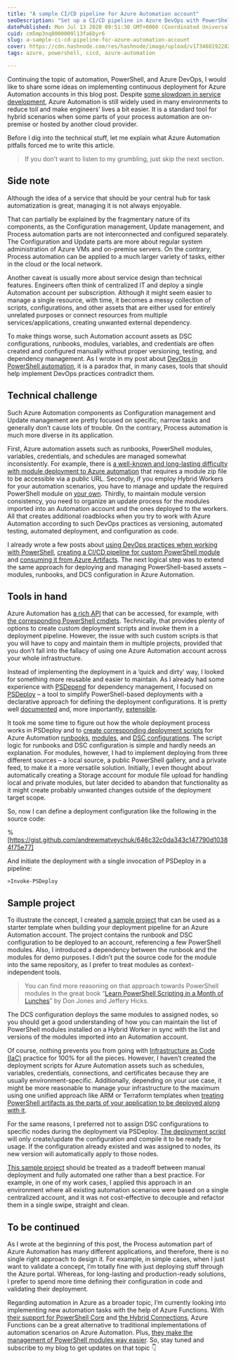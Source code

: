 ```yaml
---
title: "A sample CI/CD pipeline for Azure Automation account"
seoDescription: "Set up a CI/CD pipeline in Azure DevOps with PowerShell for Azure Automation accounts, streamlining resource deployment and management"
datePublished: Mon Jul 13 2020 09:51:30 GMT+0000 (Coordinated Universal Time)
cuid: cm5mp3nq8000009l13fa6byr6
slug: a-sample-ci-cd-pipeline-for-azure-automation-account
cover: https://cdn.hashnode.com/res/hashnode/image/upload/v1734681922826/40b5ef95-29e1-4541-b25c-ea0127a8e23f.png
tags: azure, powershell, cicd, azure-automation

---
```


Continuing the topic of automation, PowerShell, and Azure DevOps, I would like to share some ideas on implementing continuous deployment for Azure Automation accounts in this blog post. Despite [some slowdown in service development](https://azure.microsoft.com/en-us/updates/?query=%22azure%20automation%22), Azure Automation is still widely used in many environments to reduce toil and make engineers’ lives a bit easier. It is a standard tool for hybrid scenarios when some parts of your process automation are on-premise or hosted by another cloud provider.

Before I dig into the technical stuff, let me explain what Azure Automation pitfalls forced me to write this article.

> If you don’t want to listen to my grumbling, just skip the next section.

## Side note

Although the idea of a service that should be your central hub for task automatization is great, managing it is not always enjoyable.

That can partially be explained by the fragmentary nature of its components, as the Configuration management, Update management, and Process automation parts are not interconnected and configured separately. The Configuration and Update parts are more about regular system administration of Azure VMs and on-premise servers. On the contrary, Process automation can be applied to a much larger variety of tasks, either in the cloud or the local network.

Another caveat is usually more about service design than technical features. Engineers often think of centralized IT and deploy a single Automation account per subscription. Although it might seem easier to manage a single resource, with time, it becomes a messy collection of scripts, configurations, and other assets that are either used for entirely unrelated purposes or connect resources from multiple services/applications, creating unwanted external dependency.

To make things worse, such Automation account assets as DSC configurations, runbooks, modules, variables, and credentials are often created and configured manually without proper versioning, testing, and dependency management. As I wrote in my post about [DevOps in PowerShell automation](https://andrewmatveychuk.com/devops-in-powershell-automation), it is a paradox that, in many cases, tools that should help implement DevOps practices contradict them.

## Technical challenge

Such Azure Automation components as Configuration management and Update management are pretty focused on specific, narrow tasks and generally don’t cause lots of trouble. On the contrary, Process automation is much more diverse in its application.

First, Azure automation assets such as runbooks, PowerShell modules, variables, credentials, and schedules are managed somewhat inconsistently. For example, there is [a well-known and long-lasting difficulty with module deployment to Azure automation](https://blog.tyang.org/2017/02/17/managing-azure-automation-module-assets-using-myget/) that requires a module zip file to be accessible via a public URL. Secondly, if you employ Hybrid Workers for your automation scenarios, you have to manage and update the required PowerShell module on [your own](https://andrewmatveychuk.com/how-to-run-azure-devops-self-hosted-agents-effectively). Thirdly, to maintain module version consistency, you need to organize an update process for the modules imported into an Automation account and the ones deployed to the workers. All that creates additional roadblocks when you try to work with Azure Automation according to such DevOps practices as versioning, automated testing, automated deployment, and configuration as code.

I already wrote a few posts about [using DevOps practices when working with PowerShell](https://andrewmatveychuk.com/devops-in-powershell-automation), [creating a CI/CD pipeline for custom PowerShell module](https://andrewmatveychuk.com/a-sample-ci-cd-pipeline-for-powershell-module) and [consuming it from Azure Artifacts](https://andrewmatveychuk.com/how-to-access-private-powershell-repository-from-azure-pipeline). The next logical step was to extend the same approach for deploying and managing PowerShell-based assets – modules, runbooks, and DCS configuration in Azure Automation.

## Tools in hand

Azure Automation has [a rich API](https://docs.microsoft.com/en-us/rest/api/automation/) that can be accessed, for example, with [the corresponding PowerShell cmdlets](https://docs.microsoft.com/en-us/powershell/module/az.automation/). Technically, that provides plenty of options to create custom deployment scripts and invoke them in a deployment pipeline. However, the issue with such custom scripts is that you will have to copy and maintain them in multiple projects, provided that you don’t fall into the fallacy of using one Azure Automation account across your whole infrastructure.

Instead of implementing the deployment in a ‘quick and dirty’ way, I looked for something more reusable and easier to maintain. As I already had some experience with [PSDepend](https://github.com/RamblingCookieMonster/PSDepend) for dependency management, I focused on [PSDeploy](https://github.com/RamblingCookieMonster/PSDeploy) – a tool to simplify PowerShell-based deployments with a declarative approach for defining the deployment configurations. It is pretty well [documented](https://psdeploy.readthedocs.io/) and, more importantly, [extensible](https://psdeploy.readthedocs.io/en/latest/Extending-PSDeploy/).

It took me some time to figure out how the whole deployment process works in PSDeploy and to [create corresponding deployment scripts](https://github.com/RamblingCookieMonster/PSDeploy/pull/133) for Azure Automation [runbooks](https://github.com/RamblingCookieMonster/PSDeploy/blob/master/PSDeploy/PSDeployScripts/AzureAutomationRunbook.ps1), [modules](https://github.com/RamblingCookieMonster/PSDeploy/blob/master/PSDeploy/PSDeployScripts/AzureAutomationModule.ps1), and [DSC configurations](https://github.com/RamblingCookieMonster/PSDeploy/blob/master/PSDeploy/PSDeployScripts/AzureAutomationDscConfiguration.ps1). The script logic for runbooks and DSC configuration is simple and hardly needs an explanation. For modules, however, I had to implement deploying from three different sources – a local source, a public PowerShell gallery, and a private feed, to make it a more versatile solution. Initially, I even thought about automatically creating a Storage account for module file upload for handling local and private modules, but later decided to abandon that functionality as it might create probably unwanted changes outside of the deployment target scope.

So, now I can define a deployment configuration like the following in the source code:

%[https://gist.github.com/andrewmatveychuk/646c32c0da343c147790d10384f75e77] 

And initiate the deployment with a single invocation of PSDeploy in a pipeline:

`>Invoke-PSDeploy`

## Sample project

To illustrate the concept, I created [a sample project](https://github.com/andrewmatveychuk/azure.automation-account-pipeline) that can be used as a starter template when building your deployment pipeline for an Azure Automation account. The project contains the runbook and DSC configuration to be deployed to an account, referencing a few PowerShell modules. Also, I introduced a dependency between the runbook and the modules for demo purposes. I didn’t put the source code for the module into the same repository, as I prefer to treat modules as context-independent tools.

> You can find more reasoning on that approach towards PowerShell modules in the great book “[Learn PowerShell Scripting in a Month of Lunches](https://andrewmatveychuk.com/refer/learn-powershell-scripting-in-a-month-of-lunches)” by Don Jones and Jeffery Hicks.

The DCS configuration deploys the same modules to assigned nodes, so you should get a good understanding of how you can maintain the list of PowerShell modules installed on a Hybrid Worker in sync with the list and versions of the modules imported into an Automation account.

Of course, nothing prevents you from going with [Infrastructure as Code (IaC)](https://en.wikipedia.org/wiki/Infrastructure_as_code) practice for 100% for all the pieces. However, I haven’t created the deployment scripts for Azure Automation assets such as schedules, variables, credentials, connections, and certificates because they are usually environment-specific. Additionally, depending on your use case, it might be more reasonable to manage your infrastructure to the maximum using one unified approach like ARM or Terraform templates when [treating PowerShell artifacts as the parts of your application to be deployed along with it](https://github.com/Azure/azure-quickstart-templates/tree/master/quickstarts/microsoft.automation/101-automation).

For the same reasons, I preferred not to assign DSC configurations to specific nodes during the deployment via PSDeploy. [The deployment script](https://github.com/RamblingCookieMonster/PSDeploy/blob/master/PSDeploy/PSDeployScripts/AzureAutomationDscConfiguration.ps1) will only create/update the configuration and compile it to be ready for usage. If the configuration already existed and was assigned to nodes, its new version will automatically apply to those nodes.

[This sample project](https://github.com/andrewmatveychuk/azure.automation-account-pipeline) should be treated as a tradeoff between manual deployment and fully automated one rather than a best practice. For example, in one of my work cases, I applied this approach in an environment where all existing automation scenarios were based on a single centralized account, and it was not cost-effective to decouple and refactor them in a single swipe, straight and clean.

## To be continued

As I wrote at the beginning of this post, the Process automation part of Azure Automation has many different applications, and therefore, there is no single right approach to design it. For example, in simple cases, when I just want to validate a concept, I’m totally fine with just deploying stuff through the Azure portal. Whereas, for long-lasting and production-ready solutions, I prefer to spend more time defining their configuration in code and validating their deployment.

Regarding automation in Azure as a broader topic, I’m currently looking into implementing new automation tasks with the help of Azure Functions. With [their support for PowerShell Core](https://docs.microsoft.com/en-us/azure/azure-functions/functions-reference-powershell) and [the Hybrid Connections](https://docs.microsoft.com/en-us/azure/azure-functions/functions-hybrid-powershell), Azure Functions can be a great alternative to traditional implementations of automation scenarios on Azure Automation. Plus, [they make the management of PowerShell modules way easier](https://docs.microsoft.com/en-us/azure/azure-functions/functions-reference-powershell#dependency-management). So, stay tuned and subscribe to my blog to get updates on that topic 👇